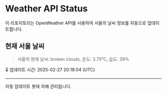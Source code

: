
# Weather API Status

이 리포지토리는 OpenWeather API를 사용하여 서울의 날씨 정보를 자동으로 업데이트합니다.

## 현재 서울 날씨
> 서울의 현재 날씨: broken clouds, 온도: 3.75°C, 습도: 39%

⏳ 업데이트 시간: 2025-02-27 20:18:04 (UTC)

---
자동 업데이트 봇에 의해 관리됩니다.
